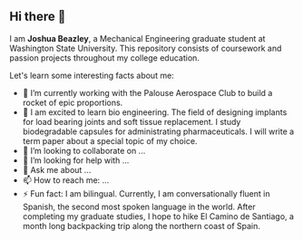 ## Hi there 👋


I am **Joshua Beazley**, a Mechanical Engineering graduate student at Washington State University. This repository consists of coursework and passion projects throughout my college education.

Let's learn some interesting facts about me:

- 🔭 I’m currently working with the Palouse Aerospace Club to build a rocket of epic proportions.
- 🌱 I am excited to learn bio engineering. The field of designing implants for load bearing joints and soft tissue replacement. I study biodegradable capsules for administrating pharmaceuticals. I will write a term paper about a special topic of my choice.
- 👯 I’m looking to collaborate on ...
- 🤔 I’m looking for help with ...
- 💬 Ask me about ...
- 📫 How to reach me: ...
- ⚡ Fun fact: I am bilingual. Currently, I am conversationally fluent in Spanish, the second most spoken language in the world. After completing my graduate studies, I hope to hike El Camino de Santiago, a month long backpacking trip along the northern coast of Spain.

